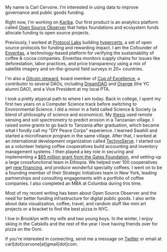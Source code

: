 My name is Carl Cervone. I'm interested in using data to improve governance and public goods funding.

Right now, I'm working on [Kariba](https://www.karibalabs.co/). Our first product is an analytics platform called [Open Source Observer](https://www.opensource.observer) that helps foundations and ecosystem funds allocate funding to open source projects. 

Previously, I worked at [Protocol Labs](https://protocol.ai) building [hypercerts](https://hypercerts.org), a set of open source protocols for funding and rewarding impact. I am the Cofounder of [Enveritas](https://enveritas.org), a technology-based platform for verifying the sustainability of coffee & cocoa companies. Enveritas monitors supply chains for issues like deforestation, labor practices, and price transparency using a mix of satellite imagery and on-the-ground field surveys in 20+ countries.

I'm also a [Gitcoin steward](https://go.gitcoin.co/blog/introducing-the-community-stewards-program), board member of [Cup of Excellence](https://cupofexcellence.org/), a contributor to several DAOs, including [DreamDAO](https://www.dreamdao.xyz/) and [Orange](https://www.orangedao.xyz/) (the YC alumni DAO), and a Vice President at my local PTA. 

I took a pretty atypical path to where I am today. Back in college, I spent my first two years on a Computer Science track before switching to Environmental Science. I did a minor in a field called Science & Society (a blend of philosophy of science and economics). My [thesis](https://www.researchgate.net/publication/253841943_Estimating_Soil_Loss_Using_ASTER_and_Diffuse_Reflectance_Spectrometry_a_Case_Study_of_the_Village_of_Kambi_ya_Simba_in_Northern_Tanzania's_Rift_Valley_Highlands) used remote sensing and soil spectrometry to predict erosion in a Tanzanian village. I raised some grants to go back to Tanzania after graduation, which became what I fondly call my "DIY Peace Corps" experience. I learned Swahili and started a microfinance program in the same village. After that, I worked at an international development organization called [TechnoServe](https://www.technoserve.org/). I started out as a volunteer helping coffee cooperatives build accounting and inventory management systems. I then played a key role in securing and implementing a [$65 million grant from the Gates Foundation](https://www.technoserve.org/our-work/projects/coffee-initiative/), and setting-up a large crossfunctional team in Ethiopia. We helped over 100 cooperatives get [new financing](https://pressroom.ifc.org/all/pages/PressDetail.aspx?ID=22203), and produce wonderful specialty coffees. I went on to be a founding member of their Strategic Initiatives team in New York, leading partnerships and consulting engagements with a portfolio of coffee companies. I also completed an MBA at Columbia during this time.

Most of my recent writing has been about Open Source Observer and the need for better funding infrastructure for digital public goods. I also write about data visualization, coffee, travel, and random stuff like mini art projects or a bracket to find the best pizza in NYC.

I live in Brooklyn with my wife and two young boys. In the winter, I enjoy skiing in the Catskills and the rest of the year I love having friends over for pizza on the Ooni.

If you're interested in connecting, send me a message on [Twitter](https://twitter.com/carl_cervone) or email at carl[dot]cervone[at]gmail[dot]com.